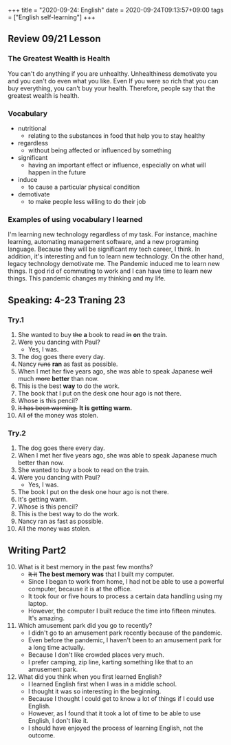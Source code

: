 +++
title =  "2020-09-24: English"
date = 2020-09-24T09:13:57+09:00
tags = ["English self-learning"]
+++

## Review 09/21 Lesson

### The Greatest Wealth is Health

You can't do anything if you are unhealthy.
Unhealthiness demotivate you and you can't do even what you like.
Even If you were so rich that you can buy everything, you can't buy your health.
Therefore, people say that the greatest wealth is health.

### Vocabulary

* nutritional
    - relating to the substances in food that help you to stay healthy
* regardless
    - without being affected or influenced by something
* significant
    - having an important effect or influence, especially on what will happen in the future
* induce
    - to cause a particular physical condition
* demotivate
    - to make people less willing to do their job

### Examples of using vocabulary I learned

I'm learning new technology regardless of my task.
For instance, machine learning, automating management software, and a new programing language.
Because they will be significant my tech career, I think.
In addition, it's interesting and fun to learn new technology.
On the other hand, legacy technology demotivate me.
The Pandemic induced me to learn new things.
It god rid of commuting to work and I can have time to learn new things.
This pandemic changes my thinking and my life.

## Speaking: 4-23 Traning 23

### Try.1

1. She wanted to buy ~~the~~ **a** book to read ~~in~~ **on** the train.
2. Were you dancing with Paul?
    - Yes, I was.
3. The dog goes there every day.
4. Nancy ~~runs~~ **ran** as fast as possible.
5. When I met her five years ago, she was able to speak Japanese ~~well~~ much ~~more~~ **better** than now.
6. This is the best **way** to do the work.
7. The book that I put on the desk one hour ago is not there.
8. Whose is this pencil?
9. ~~It has been warming.~~ **It is getting warm.**
10. All ~~of~~ the money was stolen.

### Try.2

1. The dog goes there every day.
2. When I met her five years ago, she was able to speak Japanese much better than now.
3. She wanted to buy a book to read on the train.
4. Were you dancing with Paul?
    - Yes, I was.
5. The book I put on the desk one hour ago is not there.
6. It's getting warm.
7. Whose is this pencil?
8. This is the best way to do the work.
9. Nancy ran as fast as possible.
10. All the money was stolen.

## Writing Part2

10. What is it best memory in the past few months?
    - ~~It it~~ **The best memory was** that I built my computer.
    - Since I began to work from home, I had not be able to use a powerful computer, because it is at the office.
    - It took four or five hours to process a certain data handling using my laptop.
    - However, the computer I built reduce the time into fifteen minutes. It's amazing.
12. Which amusement park did you go to recently?
    - I didn't go to an amusement park recently because of the pandemic.
    - Even before the pandemic, I haven't been to an amusement park for a long time actually.
    - Because I don't like crowded places very much.
    - I prefer camping, zip line, karting something like that to an amusement park.
13. What did you think when you first learned English?
    - I learned English first when I was in a middle school.
    - I thought it was so interesting in the beginning.
    - Because I thought I could get to know a lot of things if I could use English.
    - However, as I found that it took a lot of time to be able to use English, I don't like it.
    - I should have enjoyed the process of learning English, not the outcome.
